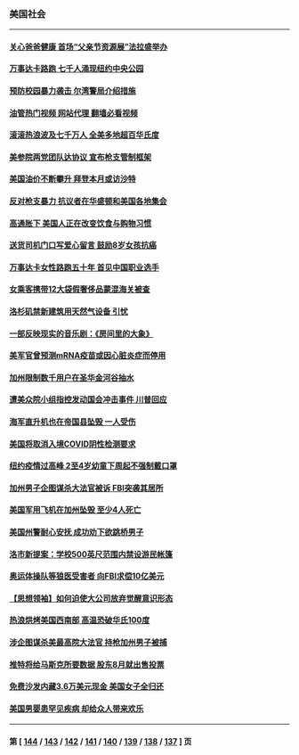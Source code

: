### 美国社会
---
#### [关心爸爸健康 首场“父亲节资源展”法拉盛举办](../../pages/ncid1078160/n13758336.md?06131645) 
#### [万事达卡路跑 七千人涌现纽约中央公园](../../pages/ncid1078160/n13758311.md?06131645) 
#### [预防校园暴力袭击 尔湾警局介绍措施](../../pages/ncid1078160/n13758270.md?06131645) 
#### [油管热门视频 网站代理 翻墙必看视频](http://209.222.30.114:81/youtube.html?06131645)
#### [滚滚热浪波及七千万人 全美多地超百华氏度](../../pages/ncid1078160/n13757936.md?06131645) 
#### [美参院两党团队达协议 宣布枪支管制框架](../../pages/ncid1078160/n13757954.md?06131645) 
#### [美国油价不断攀升 拜登本月或访沙特](../../pages/ncid1078160/n13757846.md?06131645) 
#### [反对枪支暴力 抗议者在华盛顿和美国各地集会](../../pages/ncid1078160/n13757378.md?06131645) 
#### [高通胀下 美国人正在改变饮食与购物习惯](../../pages/ncid1078160/n13757285.md?06131645) 
#### [送货司机门口写爱心留言 鼓励8岁女孩抗癌](../../pages/ncid1078160/n13756959.md?06131645) 
#### [万事达卡女性路跑五十年 首见中国职业选手](../../pages/ncid1078160/n13757019.md?06131645) 
#### [女乘客携带12大袋假奢侈品蒙混海关被查](../../pages/ncid1078160/n13757034.md?06131645) 
#### [洛杉矶禁新建筑用天然气设备 引忧](../../pages/ncid1078160/n13756969.md?06131645) 
#### [一部反映现实的音乐剧：《房间里的大象》](../../pages/ncid1078160/n13756933.md?06131645) 
#### [美军官曾预测mRNA疫苗或因心脏炎症而停用](../../pages/ncid1078160/n13756875.md?06131645) 
#### [加州限制数千用户在圣华金河谷抽水](../../pages/ncid1078160/n13756872.md?06131645) 
#### [遭美众院小组指控发动国会冲击事件 川普回应](../../pages/ncid1078160/n13756742.md?06131645) 
#### [海军直升机也在帝国县坠毁 一人受伤](../../pages/ncid1078160/n13756848.md?06131645) 
#### [美国将取消入境COVID阴性检测要求](../../pages/ncid1078160/n13756761.md?06131645) 
#### [纽约疫情过高峰 2至4岁幼童下周起不强制戴口罩](../../pages/ncid1078160/n13756289.md?06131645) 
#### [加州男子企图谋杀大法官被诉 FBI突袭其居所](../../pages/ncid1078160/n13756052.md?06131645) 
#### [美国军用飞机在加州坠毁 至少4人死亡](../../pages/ncid1078160/n13756109.md?06131645) 
#### [美国州警耐心安抚 成功劝下欲跳桥男子](../../pages/ncid1078160/n13755590.md?06131645) 
#### [洛市新提案：学校500英尺范围内禁设游民帐篷](../../pages/ncid1078160/n13755537.md?06131645) 
#### [奥运体操队等狼医受害者 向FBI求偿10亿美元](../../pages/ncid1078160/n13755437.md?06131645) 
#### [【思想领袖】如何迫使大公司放弃觉醒意识形态](../../pages/ncid1078160/n13723724.md?06131645) 
#### [热浪烘烤美国西南部 高温恐破华氏100度](../../pages/ncid1078160/n13755315.md?06131645) 
#### [涉企图谋杀美最高院大法官 持枪加州男子被捕](../../pages/ncid1078160/n13755263.md?06131645) 
#### [推特将给马斯克所要数据 股东8月就出售投票](../../pages/ncid1078160/n13755165.md?06131645) 
#### [免费沙发内藏3.6万美元现金 美国女子全归还](../../pages/ncid1078160/n13755121.md?06131645) 
#### [美国男婴患罕见疾病 却给众人带来欢乐](../../pages/ncid1078160/n13754812.md?06131645) 

---
#### 第 [ [144](./144.md?06131645) / [143](./143.md?06131645) / [142](./142.md?06131645) / [141](./141.md?06131645) / [140](./140.md?06131645) / [139](./139.md?06131645) / [138](./138.md?06131645) / [137](./137.md?06131645) ] 页
